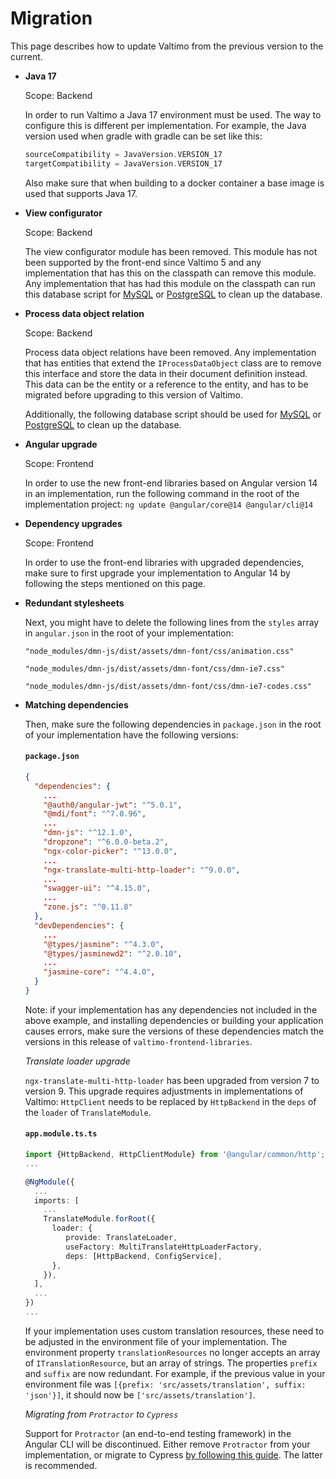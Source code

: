 # Migration

This page describes how to update Valtimo from the previous version to the current.

* **Java 17**
    
    Scope: Backend
    
    In order to run Valtimo a Java 17 environment must be used. The way to configure this is different per implementation.
    For example, the Java version used when gradle with gradle can be set like this:
    
    ```groovy
    sourceCompatibility = JavaVersion.VERSION_17
    targetCompatibility = JavaVersion.VERSION_17
    ```
    
    Also make sure that when building to a docker container a base image is used that supports Java 17.

* **View configurator**

  Scope: Backend

  The view configurator module has been removed. This module has not been supported by the front-end since Valtimo 5
  and any implementation that has this on the classpath can remove this module. Any implementation that has had this 
  module on the classpath can run this database script for 
  [MySQL](https://github.com/valtimo-platform/valtimo-migration/blob/main/10.0.0/mysql/valtimo-migration-view-configurator-10.0.0-mysql.sql) 
  or 
  [PostgreSQL](https://github.com/valtimo-platform/valtimo-migration/blob/main/10.0.0/postgresql/valtimo-migration-view-configurator-10.0.0-postgres.sql) 
  to clean up the database.  

* **Process data object relation**

  Scope: Backend

  Process data object relations have been removed. Any implementation that has entities that extend the
  `IProcessDataObject` class are to remove this interface and store the data in their document definition instead. This
  data can be the entity or a reference to the entity, and has to be migrated before upgrading to this version of 
  Valtimo.

  Additionally, the following database script should be used for [MySQL](https://github.com/valtimo-platform/valtimo-migration/blob/main/10.0.0/mysql/valtimo-migration-process-data-object-10.0.0-mysql.sql) 
  or [PostgreSQL](https://github.com/valtimo-platform/valtimo-migration/blob/main/10.0.0/mysql/valtimo-migration-process-data-object-10.0.0-postgres.sql)
  to clean up the database.

* **Angular upgrade**

  Scope: Frontend

    In order to use the new front-end libraries based on Angular version 14 in an implementation, run the following
    command in the root of the implementation project:
    `ng update @angular/core@14 @angular/cli@14`

* **Dependency upgrades**

  Scope: Frontend

    In order to use the front-end libraries with upgraded dependencies, make sure to first upgrade your implementation
    to Angular 14 by following the steps mentioned on this page.

* **Redundant stylesheets**

    Next, you might have to delete the following lines from the `styles` array in `angular.json` in the root of your
    implementation:

    `"node_modules/dmn-js/dist/assets/dmn-font/css/animation.css"`

    `"node_modules/dmn-js/dist/assets/dmn-font/css/dmn-ie7.css"`

    `"node_modules/dmn-js/dist/assets/dmn-font/css/dmn-ie7-codes.css"`

* **Matching dependencies**

    Then, make sure the following dependencies in `package.json` in the root of your implementation have the following
    versions:

    #### **`package.json`**

    ```json
    {
      "dependencies": {
        ...
        "@auth0/angular-jwt": "^5.0.1",
        "@mdi/font": "^7.0.96",
        ...
        "dmn-js": "^12.1.0",
        "dropzone": "^6.0.0-beta.2",
        "ngx-color-picker": "^13.0.0",
        ...
        "ngx-translate-multi-http-loader": "^9.0.0",
        ...
        "swagger-ui": "^4.15.0",
        ...
        "zone.js": "^0.11.8"
      },
      "devDependencies": {
        ...
        "@types/jasmine": "^4.3.0",
        "@types/jasminewd2": "^2.0.10",
        ...
        "jasmine-core": "^4.4.0",
      } 
    }
    ```
  
    Note: if your implementation has any dependencies not included in the above example, and installing dependencies
    or building your application causes errors, make sure the versions of these dependencies match the versions
    in this release of `valtimo-frontend-libraries`.

    *Translate loader upgrade*

    `ngx-translate-multi-http-loader` has been upgraded from version 7 to version 9. This upgrade requires adjustments 
    in implementations of Valtimo: `HttpClient` needs to be replaced by `HttpBackend` in the `deps` of the `loader` of 
    `TranslateModule`.

    #### **`app.module.ts.ts`**

    ```typescript
    import {HttpBackend, HttpClientModule} from '@angular/common/http';
    ...
  
    @NgModule({
      ...
      imports: [
        ...
        TranslateModule.forRoot({
          loader: {
             provide: TranslateLoader,
             useFactory: MultiTranslateHttpLoaderFactory,
             deps: [HttpBackend, ConfigService],
          },
        }),
      ],
      ...
    })
    ...
    ```
    If your implementation uses custom translation resources, these need to be adjusted in the environment file
    of your implementation. The environment property `translationResources` no longer accepts an array of
    `ITranslationResource`, but an array of strings. The properties `prefix` and `suffix` are now redundant. For
    example, if the previous value in your environment file was `[{prefix: 'src/assets/translation', suffix: 'json'}]`,
    it should now be `['src/assets/translation']`.

    *Migrating from `Protractor` to `Cypress`*

    Support for `Protractor` (an end-to-end testing framework) in the Angular CLI will be discontinued. Either remove
    `Protractor` from your implementation, or migrate to Cypress [by following this guide](https://blog.ninja-squad.com/2021/05/05/migrating-from-protractor-to-cypress/).
    The latter is recommended.
    
